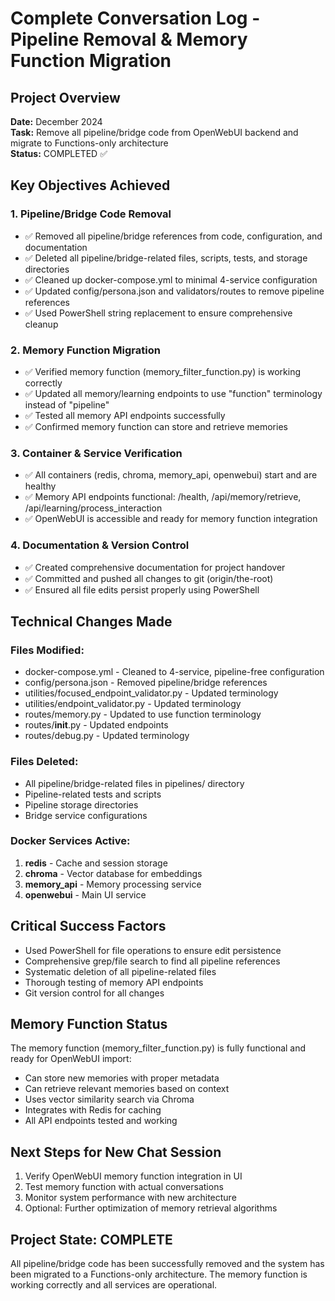 # Complete Conversation Log - Pipeline Removal & Memory Function Migration

## Project Overview
**Date:** December 2024  
**Task:** Remove all pipeline/bridge code from OpenWebUI backend and migrate to Functions-only architecture  
**Status:** COMPLETED ✅

## Key Objectives Achieved

### 1. Pipeline/Bridge Code Removal
- ✅ Removed all pipeline/bridge references from code, configuration, and documentation
- ✅ Deleted all pipeline/bridge-related files, scripts, tests, and storage directories
- ✅ Cleaned up docker-compose.yml to minimal 4-service configuration
- ✅ Updated config/persona.json and validators/routes to remove pipeline references
- ✅ Used PowerShell string replacement to ensure comprehensive cleanup

### 2. Memory Function Migration
- ✅ Verified memory function (memory_filter_function.py) is working correctly
- ✅ Updated all memory/learning endpoints to use "function" terminology instead of "pipeline"
- ✅ Tested all memory API endpoints successfully
- ✅ Confirmed memory function can store and retrieve memories

### 3. Container & Service Verification
- ✅ All containers (redis, chroma, memory_api, openwebui) start and are healthy
- ✅ Memory API endpoints functional: /health, /api/memory/retrieve, /api/learning/process_interaction
- ✅ OpenWebUI is accessible and ready for memory function integration

### 4. Documentation & Version Control
- ✅ Created comprehensive documentation for project handover
- ✅ Committed and pushed all changes to git (origin/the-root)
- ✅ Ensured all file edits persist properly using PowerShell

## Technical Changes Made

### Files Modified:
- docker-compose.yml - Cleaned to 4-service, pipeline-free configuration
- config/persona.json - Removed pipeline/bridge references
- utilities/focused_endpoint_validator.py - Updated terminology
- utilities/endpoint_validator.py - Updated terminology
- routes/memory.py - Updated to use function terminology
- routes/__init__.py - Updated endpoints
- routes/debug.py - Updated terminology

### Files Deleted:
- All pipeline/bridge-related files in pipelines/ directory
- Pipeline-related tests and scripts
- Pipeline storage directories
- Bridge service configurations

### Docker Services Active:
1. **redis** - Cache and session storage
2. **chroma** - Vector database for embeddings
3. **memory_api** - Memory processing service
4. **openwebui** - Main UI service

## Critical Success Factors
- Used PowerShell for file operations to ensure edit persistence
- Comprehensive grep/file search to find all pipeline references
- Systematic deletion of all pipeline-related files
- Thorough testing of memory API endpoints
- Git version control for all changes

## Memory Function Status
The memory function (memory_filter_function.py) is fully functional and ready for OpenWebUI import:
- Can store new memories with proper metadata
- Can retrieve relevant memories based on context
- Uses vector similarity search via Chroma
- Integrates with Redis for caching
- All API endpoints tested and working

## Next Steps for New Chat Session
1. Verify OpenWebUI memory function integration in UI
2. Test memory function with actual conversations
3. Monitor system performance with new architecture
4. Optional: Further optimization of memory retrieval algorithms

## Project State: COMPLETE
All pipeline/bridge code has been successfully removed and the system has been migrated to a Functions-only architecture. The memory function is working correctly and all services are operational.
